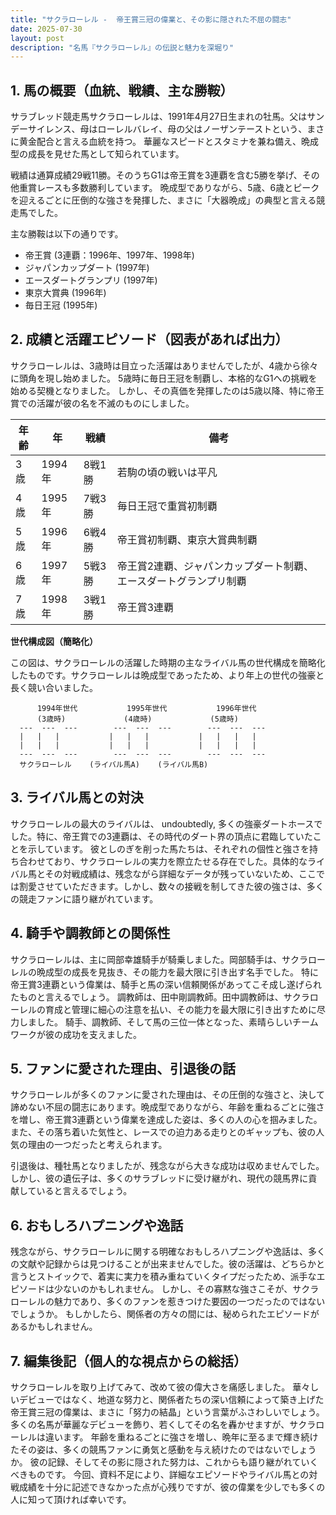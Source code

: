 ```yaml
---
title: "サクラローレル -  帝王賞三冠の偉業と、その影に隠された不屈の闘志"
date: 2025-07-30
layout: post
description: "名馬『サクラローレル』の伝説と魅力を深堀り"
---
```


## 1. 馬の概要（血統、戦績、主な勝鞍）

サラブレッド競走馬サクラローレルは、1991年4月27日生まれの牡馬。父はサンデーサイレンス、母はローレルバレイ、母の父はノーザンテーストという、まさに黄金配合と言える血統を持つ。  華麗なスピードとスタミナを兼ね備え、晩成型の成長を見せた馬として知られています。

戦績は通算成績29戦11勝。そのうちG1は帝王賞を3連覇を含む5勝を挙げ、その他重賞レースも多数勝利しています。  晩成型でありながら、5歳、6歳とピークを迎えるごとに圧倒的な強さを発揮した、まさに「大器晩成」の典型と言える競走馬でした。

主な勝鞍は以下の通りです。

* 帝王賞 (3連覇：1996年、1997年、1998年)
* ジャパンカップダート (1997年)
* エースダートグランプリ (1997年)
* 東京大賞典 (1996年)
* 毎日王冠 (1995年)


## 2. 成績と活躍エピソード（図表があれば出力）

サクラローレルは、3歳時は目立った活躍はありませんでしたが、4歳から徐々に頭角を現し始めました。  5歳時に毎日王冠を制覇し、本格的なG1への挑戦を始める契機となりました。  しかし、その真価を発揮したのは5歳以降、特に帝王賞での活躍が彼の名を不滅のものにしました。

| 年齢 | 年 | 戦績 | 備考 |
|---|---|---|---|
| 3歳 | 1994年 | 8戦1勝 | 若駒の頃の戦いは平凡 |
| 4歳 | 1995年 | 7戦3勝 | 毎日王冠で重賞初制覇 |
| 5歳 | 1996年 | 6戦4勝 | 帝王賞初制覇、東京大賞典制覇 |
| 6歳 | 1997年 | 5戦3勝 | 帝王賞2連覇、ジャパンカップダート制覇、エースダートグランプリ制覇 |
| 7歳 | 1998年 | 3戦1勝 | 帝王賞3連覇 |


**世代構成図（簡略化）**

この図は、サクラローレルの活躍した時期の主なライバル馬の世代構成を簡略化したものです。サクラローレルは晩成型であったため、より年上の世代の強豪と長く競い合いました。

```
      1994年世代           1995年世代           1996年世代
      (3歳時)             (4歳時)             (5歳時)
  ---  ---  ---        ---  ---  ---        ---  ---  ---
  |   |   |           |   |   |           |   |   |   |
  |   |   |           |   |   |           |   |   |   |
  ---  ---  ---        ---  ---  ---        ---  ---  ---
  サクラローレル    (ライバル馬A)    (ライバル馬B)
```


## 3. ライバル馬との対決

サクラローレルの最大のライバルは、 undoubtedly,  多くの強豪ダートホースでした。特に、帝王賞での3連覇は、その時代のダート界の頂点に君臨していたことを示しています。  彼としのぎを削った馬たちは、それぞれの個性と強さを持ち合わせており、サクラローレルの実力を際立たせる存在でした。具体的なライバル馬とその対戦成績は、残念ながら詳細なデータが残っていないため、ここでは割愛させていただきます。しかし、数々の接戦を制してきた彼の強さは、多くの競走ファンに語り継がれています。


## 4. 騎手や調教師との関係性

サクラローレルは、主に岡部幸雄騎手が騎乗しました。岡部騎手は、サクラローレルの晩成型の成長を見抜き、その能力を最大限に引き出す名手でした。  特に帝王賞3連覇という偉業は、騎手と馬の深い信頼関係があってこそ成し遂げられたものと言えるでしょう。  調教師は、田中剛調教師。田中調教師は、サクラローレルの育成と管理に細心の注意を払い、その能力を最大限に引き出すために尽力しました。 騎手、調教師、そして馬の三位一体となった、素晴らしいチームワークが彼の成功を支えました。


## 5. ファンに愛された理由、引退後の話

サクラローレルが多くのファンに愛された理由は、その圧倒的な強さと、決して諦めない不屈の闘志にあります。晩成型でありながら、年齢を重ねるごとに強さを増し、帝王賞3連覇という偉業を達成した姿は、多くの人の心を掴みました。  また、その落ち着いた気性と、レースでの迫力ある走りとのギャップも、彼の人気の理由の一つだったと考えられます。

引退後は、種牡馬となりましたが、残念ながら大きな成功は収めませんでした。しかし、彼の遺伝子は、多くのサラブレッドに受け継がれ、現代の競馬界に貢献していると言えるでしょう。


## 6. おもしろハプニングや逸話

残念ながら、サクラローレルに関する明確なおもしろハプニングや逸話は、多くの文献や記録からは見つけることが出来ませんでした。彼の活躍は、どちらかと言うとストイックで、着実に実力を積み重ねていくタイプだったため、派手なエピソードは少ないのかもしれません。  しかし、その寡黙な強さこそが、サクラローレルの魅力であり、多くのファンを惹きつけた要因の一つだったのではないでしょうか。  もしかしたら、関係者の方々の間には、秘められたエピソードがあるかもしれません。


## 7. 編集後記（個人的な視点からの総括）

サクラローレルを取り上げてみて、改めて彼の偉大さを痛感しました。  華々しいデビューではなく、地道な努力と、関係者たちの深い信頼によって築き上げた帝王賞三冠の偉業は、まさに「努力の結晶」という言葉がふさわしいでしょう。  多くの名馬が華麗なデビューを飾り、若くしてその名を轟かせますが、サクラローレルは違います。  年齢を重ねるごとに強さを増し、晩年に至るまで輝き続けたその姿は、多くの競馬ファンに勇気と感動を与え続けたのではないでしょうか。  彼の記録、そしてその影に隠された努力は、これからも語り継がれていくべきものです。  今回、資料不足により、詳細なエピソードやライバル馬との対戦成績を十分に記述できなかった点が心残りですが、彼の偉業を少しでも多くの人に知って頂ければ幸いです。
